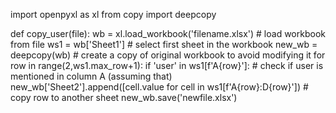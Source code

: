 import openpyxl as xl
from copy import deepcopy

def copy_user(file):
    wb = xl.load_workbook('filename.xlsx') # load workbook from file
    ws1 = wb['Sheet1']  # select first sheet in the workbook
    new_wb = deepcopy(wb)   # create a copy of original workbook to avoid modifying it
    for row in range(2,ws1.max_row+1):
        if 'user' in ws1[f'A{row}']:  # check if user is mentioned in column A (assuming that)
            new_wb['Sheet2'].append([cell.value for cell in ws1[f'A{row}:D{row}'])   # copy row to another sheet
    new_wb.save('newfile.xlsx')  
